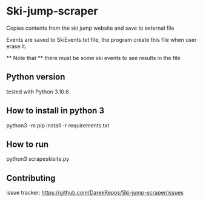 # Ski-jump-scraper

Copies contents from the ski jump website and save to external file

Events are saved to SkiEvents.txt file, the program create this file when user erase it.

** Note that ** there must be some ski events to see results in the file

## Python version
tested with Python 3.10.6

## How to install in python 3
python3 -m pip install -r requirements.txt

## How to run

python3 scrapeskisite.py

## Contributing
issue tracker: https://github.com/DarekRepos/Ski-jump-scraper/issues